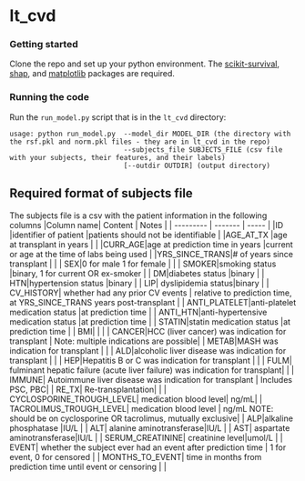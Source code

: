 # lt_cvd

### Getting started
Clone the repo and set up your python environment. The [scikit-survival](https://scikit-survival.readthedocs.io/en/stable/install.html), [shap](https://shap.readthedocs.io/en/latest/#install), and [matplotlib](https://matplotlib.org/stable/install/index.html) packages are required.

### Running the code
Run the `run_model.py` script that is in the `lt_cvd` directory:
```
usage: python run_model.py  --model_dir MODEL_DIR (the directory with the rsf.pkl and norm.pkl files - they are in lt_cvd in the repo)
                            --subjects_file SUBJECTS_FILE (csv file with your subjects, their features, and their labels)
                            [--outdir OUTDIR] (output directory)
```

## Required format of subjects file
The subjects file is a csv with the patient information in the following columns
|Column name| Content | Notes |
| --------- | ------- | ----- |
|ID |identifier of patient |patients should not be identifiable |
|AGE_AT_TX |age at transplant in years | |
|CURR_AGE|age at prediction time in years |current or age at the time of labs being used |
|YRS_SINCE_TRANS|# of years since transplant | |
| SEX|0 for male 1 for female | |
| SMOKER|smoking status |binary, 1 for current OR ex-smoker |
| DM|diabetes status |binary |
| HTN|hypertension status |binary |
| LIP| dyslipidemia status|binary |
| CV_HISTORY| whether had any prior CV events | relative to prediction time, at YRS_SINCE_TRANS years post-transplant |
| ANTI_PLATELET|anti-platelet medication status |at prediction time |
| ANTI_HTN|anti-hypertensive medication status |at prediction time |
| STATIN|statin medication status |at prediction time |
| BMI| | |
| CANCER|HCC (liver cancer) was indication for transplant | Note: multiple indications are possible|
| METAB|MASH was indication for transplant | |
| ALD|alcoholic liver disease was indication for transplant | |
| HEP|Hepatitis B or C was indication for transplant | |
| FULM| fulminant hepatic failure (acute liver failure) was indication for transplant| |
| IMMUNE| Autoimmune liver disease was indication for transplant | Includes PSC, PBC|
| RE_TX| Re-transplantation| |
| CYCLOSPORINE_TROUGH_LEVEL| medication blood level| ng/mL|
| TACROLIMUS_TROUGH_LEVEL| medication blood level | ng/mL NOTE: should be on cyclosporine OR tacrolimus, mutually exclusive|
| ALP|alkaline phosphatase |IU/L |
| ALT| alanine aminotransferase|IU/L |
| AST| aspartate aminotransferase|IU/L |
| SERUM_CREATININE| creatinine level|umol/L |
| EVENT| whether the subject ever had an event after prediction time | 1 for event, 0 for censored |
| MONTHS_TO_EVENT| time in months from prediction time until event or censoring | |
